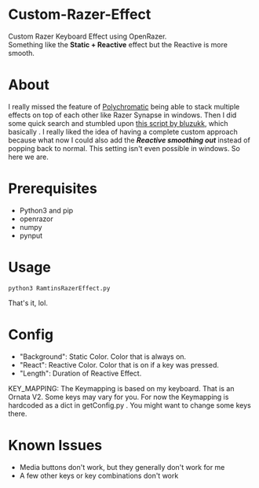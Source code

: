 # Custom-Razer-Effect

Custom Razer Keyboard Effect using OpenRazer.  
Something like the **Static + Reactive** effect but the Reactive is more smooth.

# About
I really missed the feature of [Polychromatic](https://polychromatic.app/) being able to stack multiple effects on top of each other like Razer Synapse in windows. Then I did some quick search and stumbled upon [this script by bluzukk](https://gist.github.com/bluzukk/2f5ce1d21bcafbf6dd70d0b8f95a30f1), which basically . I really liked the idea of having a complete custom approach because what now I could also add the ***Reactive smoothing out*** instead of popping back to normal. This setting isn't even possible in windows. So here we are.

# Prerequisites
- Python3 and pip
- openrazor
- numpy
- pynput

# Usage 
```
python3 RamtinsRazerEffect.py
```  
That's it, lol.

# Config
- "Background": Static Color. Color that is always on.
- "React": Reactive Color. Color that is on if a key was pressed.
- "Length": Duration of Reactive Effect.

KEY_MAPPING: The Keymapping is based on my keyboard. That is an Ornata V2. Some keys may vary for you. For now the Keymapping is hardcoded as a dict in getConfig.py . You might want to change some keys there.

# Known Issues
- Media buttons don't work, but they generally don't work for me
- A few other keys or key combinations don't work